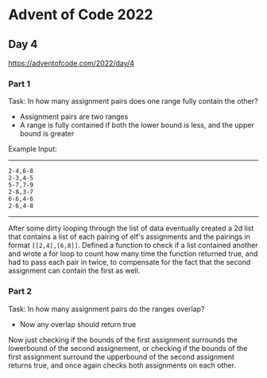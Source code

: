 # Advent of Code 2022
## Day 4
https://adventofcode.com/2022/day/4


### Part 1
Task: In how many assignment pairs does one range fully contain the other?

- Assignment pairs are two ranges  
- A range is fully contained if both the lower bound is less, and the upper bound is greater  


Example Input: 

---
```
2-4,6-8
2-3,4-5
5-7,7-9
2-8,3-7
6-6,4-6
2-6,4-8
```
---


After some dirty looping through the list of data eventually created a 2d list that contains a list of each pairing of elf's assignments and the pairings in format `[[2,4],[6,8]]`. Defined a function to check if a list contained another and wrote a for loop to count how many time the function returned true, and had to pass each pair in twice, to compensate for the fact that the second assignment can contain the first as well.



### Part 2
Task: In how many assignment pairs do the ranges overlap?

- Now any overlap should return true  

Now just checking if the bounds of the first assignment surrounds the lowerbound of the second assignement, or checking if the bounds of the first assignment surround the upperbound of the second assignment returns true, and once again checks both assignments on each other.
